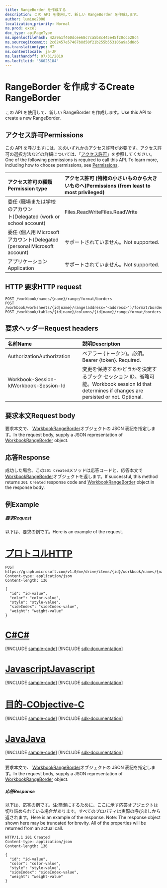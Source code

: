```yaml
---
title: RangeBorder を作成する
description: この API を使用して、新しい RangeBorder を作成します。
author: lumine2008
localization_priority: Normal
ms.prod: excel
doc_type: apiPageType
ms.openlocfilehash: 42a9a1f460dcee68c7ca5b8c445e45f20cc528c4
ms.sourcegitcommit: 2c62457e57467b8d50f21b255b553106a9a5d8d6
ms.translationtype: MT
ms.contentlocale: ja-JP
ms.lasthandoff: 07/31/2019
ms.locfileid: "36025184"
---
```

# <a name="create-rangeborder"></a><span data-ttu-id="4d868-103">RangeBorder を作成する</span><span class="sxs-lookup"><span data-stu-id="4d868-103">Create RangeBorder</span></span>

<span data-ttu-id="4d868-104">この API を使用して、新しい RangeBorder を作成します。</span><span class="sxs-lookup"><span data-stu-id="4d868-104">Use this API to create a new RangeBorder.</span></span>
## <a name="permissions"></a><span data-ttu-id="4d868-105">アクセス許可</span><span class="sxs-lookup"><span data-stu-id="4d868-105">Permissions</span></span>
<span data-ttu-id="4d868-p101">この API を呼び出すには、次のいずれかのアクセス許可が必要です。アクセス許可の選択方法などの詳細については、「[アクセス許可](/graph/permissions-reference)」を参照してください。</span><span class="sxs-lookup"><span data-stu-id="4d868-p101">One of the following permissions is required to call this API. To learn more, including how to choose permissions, see [Permissions](/graph/permissions-reference).</span></span>

|<span data-ttu-id="4d868-108">アクセス許可の種類</span><span class="sxs-lookup"><span data-stu-id="4d868-108">Permission type</span></span>      | <span data-ttu-id="4d868-109">アクセス許可 (特権の小さいものから大きいものへ)</span><span class="sxs-lookup"><span data-stu-id="4d868-109">Permissions (from least to most privileged)</span></span>              |
|:--------------------|:---------------------------------------------------------|
|<span data-ttu-id="4d868-110">委任 (職場または学校のアカウント)</span><span class="sxs-lookup"><span data-stu-id="4d868-110">Delegated (work or school account)</span></span> | <span data-ttu-id="4d868-111">Files.ReadWrite</span><span class="sxs-lookup"><span data-stu-id="4d868-111">Files.ReadWrite</span></span>    |
|<span data-ttu-id="4d868-112">委任 (個人用 Microsoft アカウント)</span><span class="sxs-lookup"><span data-stu-id="4d868-112">Delegated (personal Microsoft account)</span></span> | <span data-ttu-id="4d868-113">サポートされていません。</span><span class="sxs-lookup"><span data-stu-id="4d868-113">Not supported.</span></span>    |
|<span data-ttu-id="4d868-114">アプリケーション</span><span class="sxs-lookup"><span data-stu-id="4d868-114">Application</span></span> | <span data-ttu-id="4d868-115">サポートされていません。</span><span class="sxs-lookup"><span data-stu-id="4d868-115">Not supported.</span></span> |

## <a name="http-request"></a><span data-ttu-id="4d868-116">HTTP 要求</span><span class="sxs-lookup"><span data-stu-id="4d868-116">HTTP request</span></span>
<!-- { "blockType": "ignored" } -->
```http
POST /workbook/names/{name}/range/format/borders
POST /workbook/worksheets/{id|name}/range(address='<address>')/format/borders
POST /workbook/tables/{id|name}/columns/{id|name}/range/format/borders

```
## <a name="request-headers"></a><span data-ttu-id="4d868-117">要求ヘッダー</span><span class="sxs-lookup"><span data-stu-id="4d868-117">Request headers</span></span>
| <span data-ttu-id="4d868-118">名前</span><span class="sxs-lookup"><span data-stu-id="4d868-118">Name</span></span>       | <span data-ttu-id="4d868-119">説明</span><span class="sxs-lookup"><span data-stu-id="4d868-119">Description</span></span>|
|:---------------|:----------|
| <span data-ttu-id="4d868-120">Authorization</span><span class="sxs-lookup"><span data-stu-id="4d868-120">Authorization</span></span>  | <span data-ttu-id="4d868-p102">ベアラー {トークン}。必須。</span><span class="sxs-lookup"><span data-stu-id="4d868-p102">Bearer {token}. Required.</span></span> |
| <span data-ttu-id="4d868-123">Workbook-Session-Id</span><span class="sxs-lookup"><span data-stu-id="4d868-123">Workbook-Session-Id</span></span>  | <span data-ttu-id="4d868-p103">変更を保持するかどうかを決定するブック セッション ID。省略可能。</span><span class="sxs-lookup"><span data-stu-id="4d868-p103">Workbook session Id that determines if changes are persisted or not. Optional.</span></span>|

## <a name="request-body"></a><span data-ttu-id="4d868-126">要求本文</span><span class="sxs-lookup"><span data-stu-id="4d868-126">Request body</span></span>
<span data-ttu-id="4d868-127">要求本文で、 [WorkbookRangeBorder](../resources/rangeborder.md)オブジェクトの JSON 表記を指定します。</span><span class="sxs-lookup"><span data-stu-id="4d868-127">In the request body, supply a JSON representation of [WorkbookRangeBorder](../resources/rangeborder.md) object.</span></span>

## <a name="response"></a><span data-ttu-id="4d868-128">応答</span><span class="sxs-lookup"><span data-stu-id="4d868-128">Response</span></span>

<span data-ttu-id="4d868-129">成功した場合、この`201 Created`メソッドは応答コードと、応答本文で[WorkbookRangeBorder](../resources/rangeborder.md)オブジェクトを返します。</span><span class="sxs-lookup"><span data-stu-id="4d868-129">If successful, this method returns `201 Created` response code and [WorkbookRangeBorder](../resources/rangeborder.md) object in the response body.</span></span>

## <a name="example"></a><span data-ttu-id="4d868-130">例</span><span class="sxs-lookup"><span data-stu-id="4d868-130">Example</span></span>
##### <a name="request"></a><span data-ttu-id="4d868-131">要求</span><span class="sxs-lookup"><span data-stu-id="4d868-131">Request</span></span>
<span data-ttu-id="4d868-132">以下は、要求の例です。</span><span class="sxs-lookup"><span data-stu-id="4d868-132">Here is an example of the request.</span></span>

# <a name="httptabhttp"></a>[<span data-ttu-id="4d868-133">プロトコル</span><span class="sxs-lookup"><span data-stu-id="4d868-133">HTTP</span></span>](#tab/http)
<!-- {
  "blockType": "request",
  "name": "create_rangeborder_from_rangeformat"
}-->
```http
POST https://graph.microsoft.com/v1.0/me/drive/items/{id}/workbook/names/{name}/range/format/borders
Content-type: application/json
Content-length: 136

{
  "id": "id-value",
  "color": "color-value",
  "style": "style-value",
  "sideIndex": "sideIndex-value",
  "weight": "weight-value"
}
```
# <a name="ctabcsharp"></a>[<span data-ttu-id="4d868-134">C#</span><span class="sxs-lookup"><span data-stu-id="4d868-134">C#</span></span>](#tab/csharp)
[!INCLUDE [sample-code](../includes/snippets/csharp/create-rangeborder-from-rangeformat-csharp-snippets.md)]
[!INCLUDE [sdk-documentation](../includes/snippets/snippets-sdk-documentation-link.md)]

# <a name="javascripttabjavascript"></a>[<span data-ttu-id="4d868-135">Javascript</span><span class="sxs-lookup"><span data-stu-id="4d868-135">Javascript</span></span>](#tab/javascript)
[!INCLUDE [sample-code](../includes/snippets/javascript/create-rangeborder-from-rangeformat-javascript-snippets.md)]
[!INCLUDE [sdk-documentation](../includes/snippets/snippets-sdk-documentation-link.md)]

# <a name="objective-ctabobjc"></a>[<span data-ttu-id="4d868-136">目的-C</span><span class="sxs-lookup"><span data-stu-id="4d868-136">Objective-C</span></span>](#tab/objc)
[!INCLUDE [sample-code](../includes/snippets/objc/create-rangeborder-from-rangeformat-objc-snippets.md)]
[!INCLUDE [sdk-documentation](../includes/snippets/snippets-sdk-documentation-link.md)]

# <a name="javatabjava"></a>[<span data-ttu-id="4d868-137">Java</span><span class="sxs-lookup"><span data-stu-id="4d868-137">Java</span></span>](#tab/java)
[!INCLUDE [sample-code](../includes/snippets/java/create-rangeborder-from-rangeformat-java-snippets.md)]
[!INCLUDE [sdk-documentation](../includes/snippets/snippets-sdk-documentation-link.md)]

---

<span data-ttu-id="4d868-138">要求本文で、 [WorkbookRangeBorder](../resources/rangeborder.md)オブジェクトの JSON 表記を指定します。</span><span class="sxs-lookup"><span data-stu-id="4d868-138">In the request body, supply a JSON representation of [WorkbookRangeBorder](../resources/rangeborder.md) object.</span></span>
##### <a name="response"></a><span data-ttu-id="4d868-139">応答</span><span class="sxs-lookup"><span data-stu-id="4d868-139">Response</span></span>
<span data-ttu-id="4d868-p104">以下は、応答の例です。注:簡潔にするために、ここに示す応答オブジェクトは切り詰められている場合があります。すべてのプロパティは実際の呼び出しから返されます。</span><span class="sxs-lookup"><span data-stu-id="4d868-p104">Here is an example of the response. Note: The response object shown here may be truncated for brevity. All of the properties will be returned from an actual call.</span></span>
<!-- {
  "blockType": "response",
  "truncated": true,
  "@odata.type": "microsoft.graph.workbookRangeBorder"
} -->
```http
HTTP/1.1 201 Created
Content-type: application/json
Content-length: 136

{
  "id": "id-value",
  "color": "color-value",
  "style": "style-value",
  "sideIndex": "sideIndex-value",
  "weight": "weight-value"
}
```

<!-- uuid: 8fcb5dbc-d5aa-4681-8e31-b001d5168d79
2015-10-25 14:57:30 UTC -->
<!-- {
  "type": "#page.annotation",
  "description": "Create RangeBorder",
  "keywords": "",
  "section": "documentation",
  "tocPath": "",
  "suppressions": [
  ]
}-->
